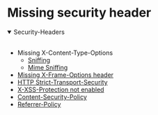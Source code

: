 # Missing security header
<details open>
<summary>Security-Headers</summary>
<br>

- Missing X-Content-Type-Options
    - [Sniffing](https://hackerone.com/reports/369979)
    - [Mime Sniffing](https://hackerone.com/reports/9479/)
- [Missing X-Frame-Options header](https://hackerone.com/reports/49888)
- [HTTP Strict-Transport-Security](https://hackerone.com/reports/12453)
- [X-XSS-Protection not enabled](https://hackerone.com/reports/223396)
- [Content-Security-Policy](https://hackerone.com/reports/1166766)
- [Referrer-Policy](https://developer.mozilla.org/en-US/docs/Web/HTTP/Headers/Referrer-Policy)

</details>

